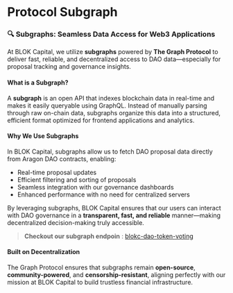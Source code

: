 # Protocol Subgraph

### 🔍 Subgraphs: Seamless Data Access for Web3 Applications

At BLOK Capital, we utilize **subgraphs** powered by **The Graph Protocol** to deliver fast, reliable, and decentralized access to DAO data—especially for proposal tracking and governance insights.

#### What is a Subgraph?

A **subgraph** is an open API that indexes blockchain data in real-time and makes it easily queryable using GraphQL. Instead of manually parsing through raw on-chain data, subgraphs organize this data into a structured, efficient format optimized for frontend applications and analytics.

#### Why We Use Subgraphs

In BLOK Capital, subgraphs allow us to fetch DAO proposal data directly from Aragon DAO contracts, enabling:

*  Real-time proposal updates
*  Efficient filtering and sorting of proposals
*  Seamless integration with our governance dashboards
*  Enhanced performance with no need for centralized servers

By leveraging subgraphs, BLOK Capital ensures that our users can interact with DAO governance in a **transparent, fast, and reliable** manner—making decentralized decision-making truly accessible.

> **Checkout our subgraph endpoin** : [blokc-dao-token-voting](https://thegraph.com/explorer/subgraphs/kbrg2GxMGs8DrQcLUtVbn8becrzYjwhxsY1EaLF5pFq?view=Query&chain=arbitrum-one)

#### Built on Decentralization

The Graph Protocol ensures that subgraphs remain **open-source**, **community-powered**, and **censorship-resistant**, aligning perfectly with our mission at BLOK Capital to build trustless financial infrastructure.